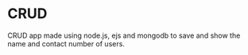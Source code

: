 # CRUD
CRUD app made using node.js, ejs and mongodb to save and show the name and contact number of users.
